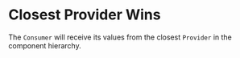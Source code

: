 # Closest Provider Wins

The `Consumer` will receive its values
from the closest `Provider` in the component
hierarchy.
